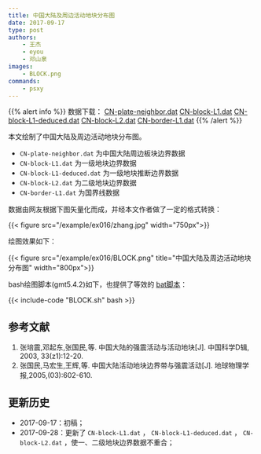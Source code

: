 ```yaml
---
title: 中国大陆及周边活动地块分布图
date: 2017-09-17
type: post
authors:
    - 王杰
    - eyou
    - 邓山泉
images:
    - BLOCK.png
commands:
    - psxy
---
```


{{% alert info %}}
数据下载： [CN-plate-neighbor.dat](/example/ex016/CN-plate-neighbor.dat)
[CN-block-L1.dat](/data/CN-block-L1.dat)
[CN-block-L1-deduced.dat](/data/CN-block-L1-deduced.dat)
[CN-block-L2.dat](/data/CN-block-L2.dat)
[CN-border-L1.dat](/data/CN-border-L1.dat)
{{% /alert %}}

本文绘制了中国大陆及周边活动地块分布图。

- `CN-plate-neighbor.dat` 为中国大陆周边板块边界数据
- `CN-block-L1.dat` 为一级地块边界数据
- `CN-block-L1-deduced.dat` 为一级地块推断边界数据
- `CN-block-L2.dat` 为二级地块边界数据
- `CN-border-L1.dat` 为国界线数据

数据由网友根据下图矢量化而成，并经本文作者做了一定的格式转换：

{{< figure src="/example/ex016/zhang.jpg" width="750px">}}

绘图效果如下：

{{< figure src="/example/ex016/BLOCK.png" title="中国大陆及周边活动地块分布图" width="800px">}}

bash绘图脚本(gmt5.4.2)如下，也提供了等效的 [bat脚本](/example/ex016/BLOCK.bat)：

{{< include-code "BLOCK.sh" bash >}}

## 参考文献

1. 张培震,邓起东,张国民,等. 中国大陆的强震活动与活动地块[J]. 中国科学D辑, 2003, 33(z1):12-20.
2. 张国民,马宏生,王辉,等. 中国大陆活动地块边界带与强震活动[J]. 地球物理学报,2005,(03):602-610.

## 更新历史

- 2017-09-17：初稿；
- 2017-09-28：更新了 `CN-block-L1.dat` ， `CN-block-L1-deduced.dat` ， `CN-block-L2.dat` ，使一、二级地块边界数据不重合；
